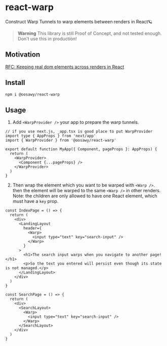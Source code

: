 # react-warp

Construct Warp Tunnels to warp elements between renders in React🪐

> **Warning**
> This library is still Proof of Concept, and not tested enough. Don't use this in production!

## Motivation

[RFC: Keeping real dom elements across renders in React](https://dev.to/oosawy/rfc-keeping-real-dom-elements-across-renders-in-react-401l)

## Install

```sh
npm i @oosawy/react-warp
```

## Usage

1. Add `<WarpProvider />` your app to prepare the warp tunnels.

```tsx
// if you use next.js, _app.tsx is good place to put WarpProvider
import type { AppProps } from 'next/app'
import { WarpProvider } from '@oosawy/react-warp'

export default function MyApp({ Component, pageProps }: AppProps) {
  return (
    <WarpProvider>
      <Component {...pageProps} />
    </WarpProvider>
  )
}
```

2. Then wrap the element which you want to be warped with `<Warp />`. then the element will be warped to the same `<Warp />` in other renders.
   Note: the children are only allowed to have one React element, which must have a `key` prop.

```tsx
const IndexPage = () => {
  return (
    <div>
      <LandingLayout
        header={
          <Warp>
            <input type="text" key="search-input" />
          </Warp>
        }
      >
        <h1>The search input warps when you navigate to another page!</h1>
        <p>So the text you entered will persist even though its state is not managed.</p>
      </LandingLayout>
    </div>
  )
}

const SearchPage = () => {
  return (
    <div>
      <SearchLayout>
        <Warp>
          <input type="text" key="search-input" />
        </Warp>
      </SearchLayout>
    </div>
  )
}
```
